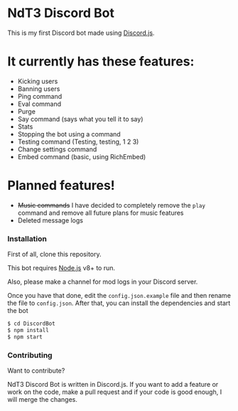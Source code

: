 # NdT3 Discord Bot

This is my first Discord bot made using [Discord.js](https://github.com/hydrabolt/discord.js).

# It currently has these features:
  - Kicking users
  - Banning users
  - Ping command
  - Eval command
  - Purge
  - Say command (says what you tell it to say)
  - Stats
  - Stopping the bot using a command
  - Testing command (Testing, testing, 1 2 3)
  - Change settings command
  - Embed command (basic, using RichEmbed)

# Planned features!

  - ~~Music commands~~ I have decided to completely remove the `play` command and remove all future plans for music features
  - Deleted message logs

### Installation
First of all, clone this repository.

This bot requires [Node.js](https://nodejs.org/) v8+ to run.

Also, please make a channel for mod logs in your Discord server.

Once you have that done, edit the `config.json.example` file and then rename the file to `config.json`.
After that, you can install the dependencies and start the bot

```sh
$ cd DiscordBot
$ npm install
$ npm start
```


### Contributing

Want to contribute?

NdT3 Discord Bot is written in Discord.js. If you want to add a feature or work on the code, make a pull request and if your code is good enough, I will merge the changes.
